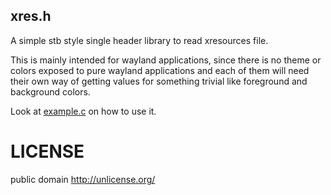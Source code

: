 ## xres.h

A simple stb style single header library to read xresources file.

This is mainly intended for wayland applications, since there is no theme or
colors exposed to pure wayland applications and each of them will need their
own way of getting values for something trivial like foreground and background
colors.

Look at [example.c](example.c) on how to use it.

# LICENSE

public domain http://unlicense.org/

